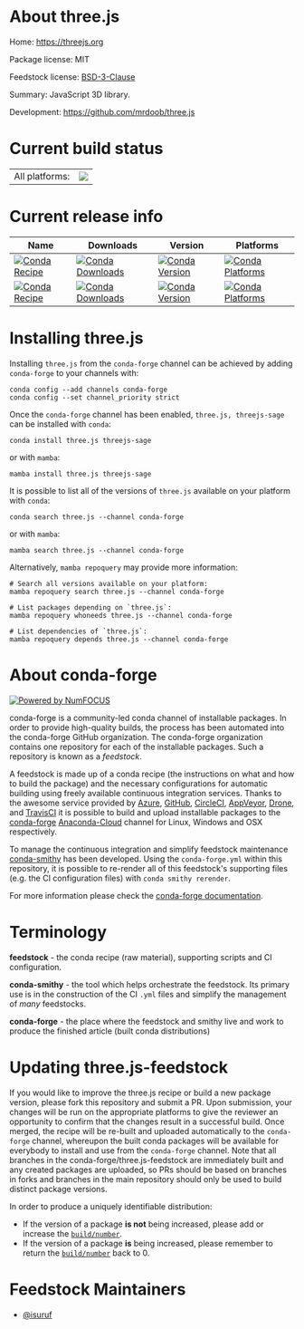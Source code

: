 About three.js
==============

Home: https://threejs.org

Package license: MIT

Feedstock license: [BSD-3-Clause](https://github.com/conda-forge/three.js-feedstock/blob/main/LICENSE.txt)

Summary: JavaScript 3D library.

Development: https://github.com/mrdoob/three.js

Current build status
====================


<table><tr><td>All platforms:</td>
    <td>
      <a href="https://dev.azure.com/conda-forge/feedstock-builds/_build/latest?definitionId=7014&branchName=main">
        <img src="https://dev.azure.com/conda-forge/feedstock-builds/_apis/build/status/three.js-feedstock?branchName=main">
      </a>
    </td>
  </tr>
</table>

Current release info
====================

| Name | Downloads | Version | Platforms |
| --- | --- | --- | --- |
| [![Conda Recipe](https://img.shields.io/badge/recipe-three.js-green.svg)](https://anaconda.org/conda-forge/three.js) | [![Conda Downloads](https://img.shields.io/conda/dn/conda-forge/three.js.svg)](https://anaconda.org/conda-forge/three.js) | [![Conda Version](https://img.shields.io/conda/vn/conda-forge/three.js.svg)](https://anaconda.org/conda-forge/three.js) | [![Conda Platforms](https://img.shields.io/conda/pn/conda-forge/three.js.svg)](https://anaconda.org/conda-forge/three.js) |
| [![Conda Recipe](https://img.shields.io/badge/recipe-threejs--sage-green.svg)](https://anaconda.org/conda-forge/threejs-sage) | [![Conda Downloads](https://img.shields.io/conda/dn/conda-forge/threejs-sage.svg)](https://anaconda.org/conda-forge/threejs-sage) | [![Conda Version](https://img.shields.io/conda/vn/conda-forge/threejs-sage.svg)](https://anaconda.org/conda-forge/threejs-sage) | [![Conda Platforms](https://img.shields.io/conda/pn/conda-forge/threejs-sage.svg)](https://anaconda.org/conda-forge/threejs-sage) |

Installing three.js
===================

Installing `three.js` from the `conda-forge` channel can be achieved by adding `conda-forge` to your channels with:

```
conda config --add channels conda-forge
conda config --set channel_priority strict
```

Once the `conda-forge` channel has been enabled, `three.js, threejs-sage` can be installed with `conda`:

```
conda install three.js threejs-sage
```

or with `mamba`:

```
mamba install three.js threejs-sage
```

It is possible to list all of the versions of `three.js` available on your platform with `conda`:

```
conda search three.js --channel conda-forge
```

or with `mamba`:

```
mamba search three.js --channel conda-forge
```

Alternatively, `mamba repoquery` may provide more information:

```
# Search all versions available on your platform:
mamba repoquery search three.js --channel conda-forge

# List packages depending on `three.js`:
mamba repoquery whoneeds three.js --channel conda-forge

# List dependencies of `three.js`:
mamba repoquery depends three.js --channel conda-forge
```


About conda-forge
=================

[![Powered by
NumFOCUS](https://img.shields.io/badge/powered%20by-NumFOCUS-orange.svg?style=flat&colorA=E1523D&colorB=007D8A)](https://numfocus.org)

conda-forge is a community-led conda channel of installable packages.
In order to provide high-quality builds, the process has been automated into the
conda-forge GitHub organization. The conda-forge organization contains one repository
for each of the installable packages. Such a repository is known as a *feedstock*.

A feedstock is made up of a conda recipe (the instructions on what and how to build
the package) and the necessary configurations for automatic building using freely
available continuous integration services. Thanks to the awesome service provided by
[Azure](https://azure.microsoft.com/en-us/services/devops/), [GitHub](https://github.com/),
[CircleCI](https://circleci.com/), [AppVeyor](https://www.appveyor.com/),
[Drone](https://cloud.drone.io/welcome), and [TravisCI](https://travis-ci.com/)
it is possible to build and upload installable packages to the
[conda-forge](https://anaconda.org/conda-forge) [Anaconda-Cloud](https://anaconda.org/)
channel for Linux, Windows and OSX respectively.

To manage the continuous integration and simplify feedstock maintenance
[conda-smithy](https://github.com/conda-forge/conda-smithy) has been developed.
Using the ``conda-forge.yml`` within this repository, it is possible to re-render all of
this feedstock's supporting files (e.g. the CI configuration files) with ``conda smithy rerender``.

For more information please check the [conda-forge documentation](https://conda-forge.org/docs/).

Terminology
===========

**feedstock** - the conda recipe (raw material), supporting scripts and CI configuration.

**conda-smithy** - the tool which helps orchestrate the feedstock.
                   Its primary use is in the construction of the CI ``.yml`` files
                   and simplify the management of *many* feedstocks.

**conda-forge** - the place where the feedstock and smithy live and work to
                  produce the finished article (built conda distributions)


Updating three.js-feedstock
===========================

If you would like to improve the three.js recipe or build a new
package version, please fork this repository and submit a PR. Upon submission,
your changes will be run on the appropriate platforms to give the reviewer an
opportunity to confirm that the changes result in a successful build. Once
merged, the recipe will be re-built and uploaded automatically to the
`conda-forge` channel, whereupon the built conda packages will be available for
everybody to install and use from the `conda-forge` channel.
Note that all branches in the conda-forge/three.js-feedstock are
immediately built and any created packages are uploaded, so PRs should be based
on branches in forks and branches in the main repository should only be used to
build distinct package versions.

In order to produce a uniquely identifiable distribution:
 * If the version of a package **is not** being increased, please add or increase
   the [``build/number``](https://docs.conda.io/projects/conda-build/en/latest/resources/define-metadata.html#build-number-and-string).
 * If the version of a package **is** being increased, please remember to return
   the [``build/number``](https://docs.conda.io/projects/conda-build/en/latest/resources/define-metadata.html#build-number-and-string)
   back to 0.

Feedstock Maintainers
=====================

* [@isuruf](https://github.com/isuruf/)

